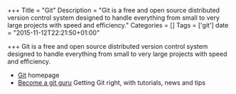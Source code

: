 +++
Title = "Git"
Description = "Git is a free and open source distributed version control system designed to handle everything from small to very large projects with speed and efficiency."
Categories = []
Tags = ['git']
date = "2015-11-12T22:21:50+01:00"

+++
Git is a free and open source distributed version control system designed to handle everything from small to very large projects with speed and efficiency.

* [Git](https://git-scm.com/) homepage
* [Become a git guru](https://www.atlassian.com/git/tutorials/setting-up-a-repository) Getting Git right, with tutorials, news and tips
